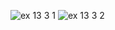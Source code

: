 ![ex 13 3 1](https://github.com/65030034/03376836-OOP-2566-Lab-13/assets/144875017/21015456-d58b-4156-96b0-c8c4c7f60177)
![ex 13 3 2](https://github.com/65030034/03376836-OOP-2566-Lab-13/assets/144875017/4f7a4a22-192b-40cf-8574-d7c6fb6a2344)
